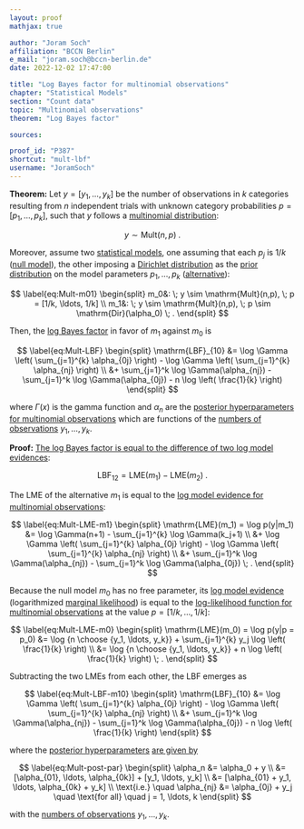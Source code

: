 ```yaml
---
layout: proof
mathjax: true

author: "Joram Soch"
affiliation: "BCCN Berlin"
e_mail: "joram.soch@bccn-berlin.de"
date: 2022-12-02 17:47:00

title: "Log Bayes factor for multinomial observations"
chapter: "Statistical Models"
section: "Count data"
topic: "Multinomial observations"
theorem: "Log Bayes factor"

sources:

proof_id: "P387"
shortcut: "mult-lbf"
username: "JoramSoch"
---
```



**Theorem:** Let $y = [y_1, \ldots, y_k]$ be the number of observations in $k$ categories resulting from $n$ independent trials with unknown category probabilities $p = [p_1, \ldots, p_k]$, such that $y$ follows a [multinomial distribution](/D/mult):

$$ \label{eq:Mult}
y \sim \mathrm{Mult}(n,p) \; .
$$

Moreover, assume two [statistical models](/D/fpm), one assuming that each $p_j$ is $1/k$ ([null model](/D/h0)), the other imposing a [Dirichlet distribution](/P/mult-prior) as the [prior distribution](/D/prior) on the model parameters $p_1, \ldots, p_k$ ([alternative](/D/h1)):

$$ \label{eq:Mult-m01}
\begin{split}
m_0&: \; y \sim \mathrm{Mult}(n,p), \; p = [1/k, \ldots, 1/k] \\
m_1&: \; y \sim \mathrm{Mult}(n,p), \; p \sim \mathrm{Dir}(\alpha_0) \; .
\end{split}
$$

Then, the [log Bayes factor](/D/lbf) in favor of $m_1$ against $m_0$ is

$$ \label{eq:Mult-LBF}
\begin{split}
\mathrm{LBF}_{10} &= \log \Gamma \left( \sum_{j=1}^{k} \alpha_{0j} \right) - \log \Gamma \left( \sum_{j=1}^{k} \alpha_{nj} \right) \\
&+ \sum_{j=1}^k \log \Gamma(\alpha_{nj}) - \sum_{j=1}^k \log \Gamma(\alpha_{0j}) - n \log \left( \frac{1}{k} \right)
\end{split}
$$

where $\Gamma(x)$ is the gamma function and $\alpha_n$ are the [posterior hyperparameters for multinomial observations](/P/mult-post) which are functions of the [numbers of observations](/D/mult) $y_1, \ldots, y_k$.


**Proof:** [The log Bayes factor is equal to the difference of two log model evidences](/P/lbf-lme):

$$ \label{eq:LBF-LME}
\mathrm{LBF}_{12} = \mathrm{LME}(m_1) - \mathrm{LME}(m_2) \; .
$$

The LME of the alternative $m_1$ is equal to the [log model evidence for multinomial observations](/P/mult-lme):

$$ \label{eq:Mult-LME-m1}
\begin{split}
\mathrm{LME}(m_1) = \log p(y|m_1) &= \log \Gamma(n+1) - \sum_{j=1}^{k} \log \Gamma(k_j+1) \\
&+ \log \Gamma \left( \sum_{j=1}^{k} \alpha_{0j} \right) - \log \Gamma \left( \sum_{j=1}^{k} \alpha_{nj} \right) \\
&+ \sum_{j=1}^k \log \Gamma(\alpha_{nj}) - \sum_{j=1}^k \log \Gamma(\alpha_{0j}) \; .
\end{split}
$$

Because the null model $m_0$ has no free parameter, its [log model evidence](/D/lme) (logarithmized [marginal likelihood](/D/ml)) is equal to the [log-likelihood function for multinomial observations](/P/mult-mle) at the value $p = [1/k, \ldots, 1/k]$:

$$ \label{eq:Mult-LME-m0}
\begin{split}
\mathrm{LME}(m_0) = \log p(y|p = p_0) &= \log {n \choose {y_1, \ldots, y_k}} + \sum_{j=1}^{k} y_j \log \left( \frac{1}{k} \right) \\
&= \log {n \choose {y_1, \ldots, y_k}} + n \log \left( \frac{1}{k} \right) \; .
\end{split}
$$

Subtracting the two LMEs from each other, the LBF emerges as

$$ \label{eq:Mult-LBF-m10}
\begin{split}
\mathrm{LBF}_{10} &= \log \Gamma \left( \sum_{j=1}^{k} \alpha_{0j} \right) - \log \Gamma \left( \sum_{j=1}^{k} \alpha_{nj} \right) \\
&+ \sum_{j=1}^k \log \Gamma(\alpha_{nj}) - \sum_{j=1}^k \log \Gamma(\alpha_{0j}) - n \log \left( \frac{1}{k} \right)
\end{split}
$$

where the [posterior hyperparameters](/D/post) [are given by](/P/mult-post)

$$ \label{eq:Mult-post-par}
\begin{split}
\alpha_n &= \alpha_0 + y \\
&= [\alpha_{01}, \ldots, \alpha_{0k}] + [y_1, \ldots, y_k] \\
&= [\alpha_{01} + y_1, \ldots, \alpha_{0k} + y_k] \\
\text{i.e.} \quad \alpha_{nj} &= \alpha_{0j} + y_j \quad \text{for all} \quad j = 1, \ldots, k
\end{split}
$$

with the [numbers of observations](/D/mult) $y_1, \ldots, y_k$.
